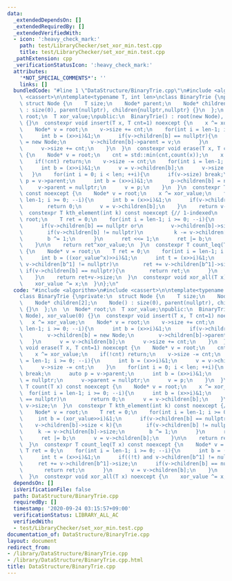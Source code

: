 ```yaml
---
data:
  _extendedDependsOn: []
  _extendedRequiredBy: []
  _extendedVerifiedWith:
  - icon: ':heavy_check_mark:'
    path: test/LibraryChecker/set_xor_min.test.cpp
    title: test/LibraryChecker/set_xor_min.test.cpp
  _pathExtension: cpp
  _verificationStatusIcon: ':heavy_check_mark:'
  attributes:
    '*NOT_SPECIAL_COMMENTS*': ''
    links: []
  bundledCode: "#line 1 \"DataStructure/BinaryTrie.cpp\"\n#include <algorithm>\n#include\
    \ <cassert>\n\ntemplate<typename T, int len>\nclass BinaryTrie {\nprivate:\n \
    \ struct Node {\n    T size;\n    Node* parent;\n    Node* children[2];\n    Node()\
    \ : size(0), parent(nullptr), children{nullptr,nullptr} {}\n  };\n  \n  Node*\
    \ root;\n  T xor_value;\npublic:\n  BinaryTrie() : root(new Node), xor_value(0)\
    \ {}\n  constexpr void insert(T x, T cnt=1) noexcept {\n    x ^= xor_value;\n\
    \    Node* v = root;\n    v->size += cnt;\n    for(int i = len-1; i >= 0; --i){\n\
    \      int b = (x>>i)&1;\n      if(v->children[b] == nullptr){\n        v->children[b]\
    \ = new Node;\n        v->children[b]->parent = v;\n      }\n      v = v->children[b];\n\
    \      v->size += cnt;\n    }\n  }\n  constexpr void erase(T x, T cnt=1) noexcept\
    \ {\n    Node* v = root;\n    cnt = std::min(cnt,count(x));\n    x ^= xor_value;\n\
    \    if(!cnt) return;\n    v->size -= cnt;\n    for(int i = len-1; i >= 0; --i){\n\
    \      int b = (x>>i)&1;\n      v = v->children[b];\n      v->size -= cnt;\n \
    \   }\n    for(int i = 0; i < len; ++i){\n      if(v->size) break;\n      auto\
    \ p = v->parent;\n      int b = (x>>i)&1;\n      p->children[b] = nullptr;\n \
    \     v->parent = nullptr;\n      v = p;\n    }\n  }\n  constexpr T count(T x)\
    \ const noexcept {\n    Node* v = root;\n    x ^= xor_value;\n    for(int i =\
    \ len-1; i >= 0; --i){\n      int b = (x>>i)&1;\n      if(v->children[b] == nullptr)\n\
    \        return 0;\n      v = v->children[b];\n    }\n    return v->size;\n  }\n\
    \  constexpr T kth_element(int k) const noexcept {// 1-indexed\n    Node* v =\
    \ root;\n    T ret = 0;\n    for(int i = len-1; i >= 0; --i){\n      int b = (xor_value>>i)&1;\n\
    \      if(v->children[b] == nullptr or\n         v->children[b]->size < k){\n\
    \        if(v->children[b] != nullptr)\n          k -= v->children[b]->size;\n\
    \        b ^= 1;\n      }\n      ret <<= 1;\n      ret |= b;\n      v = v->children[b];\n\
    \    }\n\n    return ret^xor_value;\n  }\n  constexpr T count_leq(T x) const noexcept\
    \ {\n    Node* v = root;\n    T ret = 0;\n    for(int i = len-1; i >= 0; --i){\n\
    \      int b = ((xor_value^x)>>i)&1;\n      int t = (x>>i)&1;\n      if((!t) and\
    \ v->children[b^1] != nullptr)\n        ret += v->children[b^1]->size;\n     \
    \ if(v->children[b] == nullptr){\n        return ret;\n      }\n      v = v->children[b];\n\
    \    }\n    return ret+v->size;\n  }\n  constexpr void xor_all(T x) noexcept {\n\
    \    xor_value ^= x;\n  }\n};\n"
  code: "#include <algorithm>\n#include <cassert>\n\ntemplate<typename T, int len>\n\
    class BinaryTrie {\nprivate:\n  struct Node {\n    T size;\n    Node* parent;\n\
    \    Node* children[2];\n    Node() : size(0), parent(nullptr), children{nullptr,nullptr}\
    \ {}\n  };\n  \n  Node* root;\n  T xor_value;\npublic:\n  BinaryTrie() : root(new\
    \ Node), xor_value(0) {}\n  constexpr void insert(T x, T cnt=1) noexcept {\n \
    \   x ^= xor_value;\n    Node* v = root;\n    v->size += cnt;\n    for(int i =\
    \ len-1; i >= 0; --i){\n      int b = (x>>i)&1;\n      if(v->children[b] == nullptr){\n\
    \        v->children[b] = new Node;\n        v->children[b]->parent = v;\n   \
    \   }\n      v = v->children[b];\n      v->size += cnt;\n    }\n  }\n  constexpr\
    \ void erase(T x, T cnt=1) noexcept {\n    Node* v = root;\n    cnt = std::min(cnt,count(x));\n\
    \    x ^= xor_value;\n    if(!cnt) return;\n    v->size -= cnt;\n    for(int i\
    \ = len-1; i >= 0; --i){\n      int b = (x>>i)&1;\n      v = v->children[b];\n\
    \      v->size -= cnt;\n    }\n    for(int i = 0; i < len; ++i){\n      if(v->size)\
    \ break;\n      auto p = v->parent;\n      int b = (x>>i)&1;\n      p->children[b]\
    \ = nullptr;\n      v->parent = nullptr;\n      v = p;\n    }\n  }\n  constexpr\
    \ T count(T x) const noexcept {\n    Node* v = root;\n    x ^= xor_value;\n  \
    \  for(int i = len-1; i >= 0; --i){\n      int b = (x>>i)&1;\n      if(v->children[b]\
    \ == nullptr)\n        return 0;\n      v = v->children[b];\n    }\n    return\
    \ v->size;\n  }\n  constexpr T kth_element(int k) const noexcept {// 1-indexed\n\
    \    Node* v = root;\n    T ret = 0;\n    for(int i = len-1; i >= 0; --i){\n \
    \     int b = (xor_value>>i)&1;\n      if(v->children[b] == nullptr or\n     \
    \    v->children[b]->size < k){\n        if(v->children[b] != nullptr)\n     \
    \     k -= v->children[b]->size;\n        b ^= 1;\n      }\n      ret <<= 1;\n\
    \      ret |= b;\n      v = v->children[b];\n    }\n\n    return ret^xor_value;\n\
    \  }\n  constexpr T count_leq(T x) const noexcept {\n    Node* v = root;\n   \
    \ T ret = 0;\n    for(int i = len-1; i >= 0; --i){\n      int b = ((xor_value^x)>>i)&1;\n\
    \      int t = (x>>i)&1;\n      if((!t) and v->children[b^1] != nullptr)\n   \
    \     ret += v->children[b^1]->size;\n      if(v->children[b] == nullptr){\n \
    \       return ret;\n      }\n      v = v->children[b];\n    }\n    return ret+v->size;\n\
    \  }\n  constexpr void xor_all(T x) noexcept {\n    xor_value ^= x;\n  }\n};\n"
  dependsOn: []
  isVerificationFile: false
  path: DataStructure/BinaryTrie.cpp
  requiredBy: []
  timestamp: '2020-09-24 03:15:57+09:00'
  verificationStatus: LIBRARY_ALL_AC
  verifiedWith:
  - test/LibraryChecker/set_xor_min.test.cpp
documentation_of: DataStructure/BinaryTrie.cpp
layout: document
redirect_from:
- /library/DataStructure/BinaryTrie.cpp
- /library/DataStructure/BinaryTrie.cpp.html
title: DataStructure/BinaryTrie.cpp
---
```

